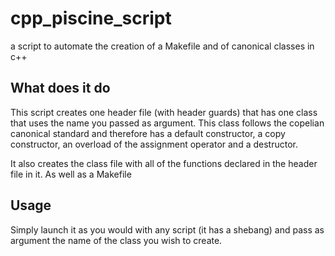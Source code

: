 # cpp_piscine_script
a script to automate the creation of a Makefile and of canonical classes in c++

## What does it do
This script creates one header file (with header guards) that has one class
that uses the name you passed as argument. This class follows the copelian
canonical standard and therefore has a default constructor, a copy constructor,
an overload of the assignment operator and a destructor.

It also creates the class file with all of the functions declared in the header
file in it. As well as a Makefile

## Usage
Simply launch it as you would with any script (it has a shebang) and pass as
argument the name of the class you wish to create.
